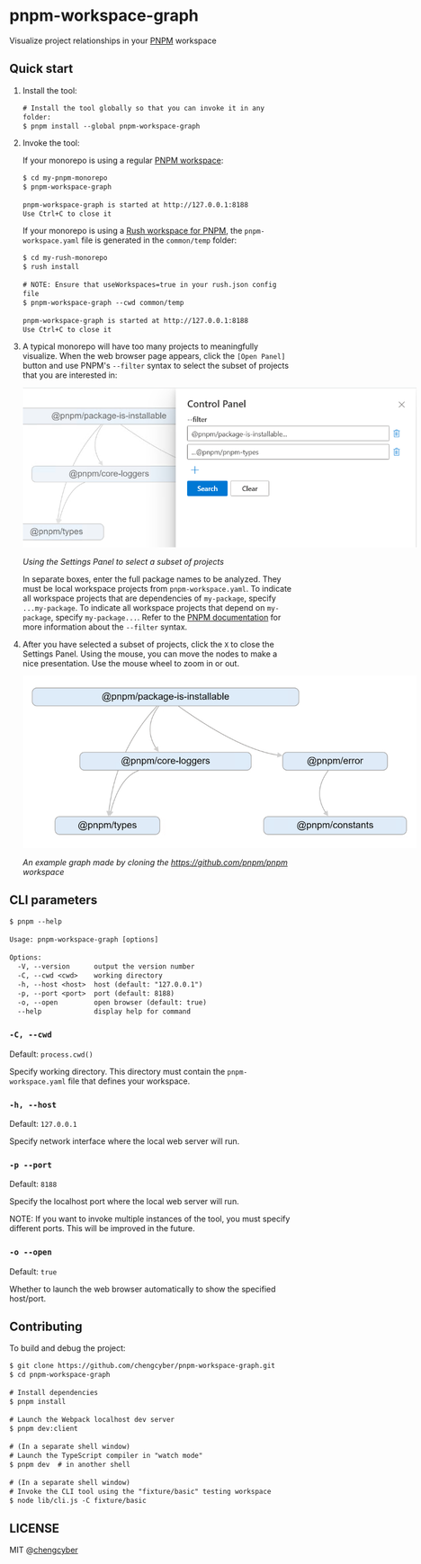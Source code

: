 # pnpm-workspace-graph

Visualize project relationships in your [PNPM](https://pnpm.io/) workspace

## Quick start

1. Install the tool:

   ```shell
   # Install the tool globally so that you can invoke it in any folder:
   $ pnpm install --global pnpm-workspace-graph
   ```

2. Invoke the tool:

   If your monorepo is using a regular [PNPM workspace](https://pnpm.io/workspaces):

   ```shell
   $ cd my-pnpm-monorepo
   $ pnpm-workspace-graph

   pnpm-workspace-graph is started at http://127.0.0.1:8188
   Use Ctrl+C to close it
   ```

   If your monorepo is using a [Rush workspace for PNPM](https://rushjs.io/pages/maintainer/package_managers/), the  `pnpm-workspace.yaml` file is generated in the `common/temp` folder:

   ```shell
   $ cd my-rush-monorepo
   $ rush install

   # NOTE: Ensure that useWorkspaces=true in your rush.json config file
   $ pnpm-workspace-graph --cwd common/temp

   pnpm-workspace-graph is started at http://127.0.0.1:8188
   Use Ctrl+C to close it
   ```

3. A typical monorepo will have too many projects to meaningfully visualize.  When the web browser page appears, click the `[Open Panel]` button and use PNPM's `--filter` syntax to select the subset of projects that you are interested in:

   <img src="assets/example-settings.png" style="max-width: 700px;" alt="Settings Panel" />
   <p><i>Using the Settings Panel to select a subset of projects</i></p>

   In separate boxes, enter the full package names to be analyzed.  They must be local workspace projects from `pnpm-workspace.yaml`.  To indicate all workspace projects that are dependencies of `my-package`, specify `...my-package`.  To indicate all workspace projects that depend on `my-package`, specify `my-package...`.  Refer to the [PNPM documentation](https://pnpm.io/filtering) for more information about the `--filter` syntax.

4. After you have selected a subset of projects, click the `X` to close the Settings Panel.  Using the mouse, you can move the nodes to make a nice presentation. Use the mouse wheel to zoom in or out.

   <img src="assets/example-graph.png" style="max-width: 700px;" alt="Example graph" />
   <p><i>An example graph made by cloning the <a href="https://github.com/pnpm/pnpm">https://github.com/pnpm/pnpm</a> workspace</i></p>


## CLI parameters

```shell
$ pnpm --help

Usage: pnpm-workspace-graph [options]

Options:
  -V, --version      output the version number
  -C, --cwd <cwd>    working directory
  -h, --host <host>  host (default: "127.0.0.1")
  -p, --port <port>  port (default: 8188)
  -o, --open         open browser (default: true)
  --help             display help for command
```

### `-C, --cwd`

Default: `process.cwd()`

Specify working directory. This directory must contain the `pnpm-workspace.yaml` file that defines your workspace.

### `-h, --host`

Default: `127.0.0.1`

Specify network interface where the local web server will run.

### `-p --port`

Default: `8188`

Specify the localhost port where the local web server will run.

NOTE: If you want to invoke multiple instances of the tool, you must specify different ports.  This will be improved in the future.

### `-o --open`

Default: `true`

Whether to launch the web browser automatically to show the specified host/port.


## Contributing

To build and debug the project:

```shell
$ git clone https://github.com/chengcyber/pnpm-workspace-graph.git
$ cd pnpm-workspace-graph

# Install dependencies
$ pnpm install

# Launch the Webpack localhost dev server
$ pnpm dev:client

# (In a separate shell window)
# Launch the TypeScript compiler in "watch mode"
$ pnpm dev  # in another shell

# (In a separate shell window)
# Invoke the CLI tool using the "fixture/basic" testing workspace
$ node lib/cli.js -C fixture/basic
```

## LICENSE

MIT @[chengcyber](https://github.com/chengcyber)
